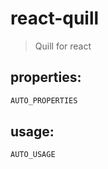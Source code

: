 # react-quill
> Quill for react


## properties:
```javascript
AUTO_PROPERTIES
```

## usage:
```jsx
AUTO_USAGE
```
